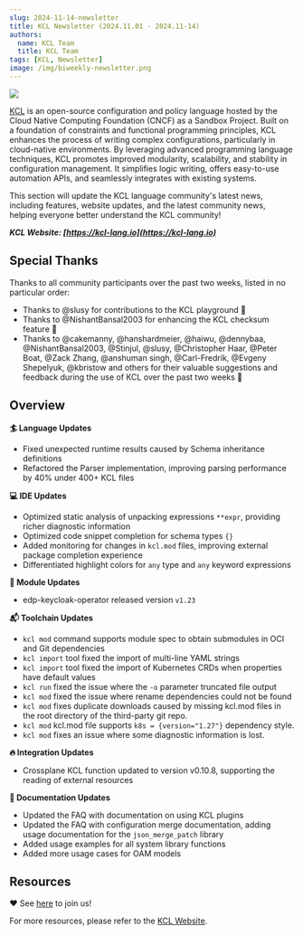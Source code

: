 ```yaml
---
slug: 2024-11-14-newsletter
title: KCL Newsletter (2024.11.01 - 2024.11-14)
authors:
  name: KCL Team
  title: KCL Team
tags: [KCL, Newsletter]
image: /img/biweekly-newsletter.png
---
```


![](/img/biweekly-newsletter.png)

[KCL](https://github.com/kcl-lang/kcl) is an open-source configuration and policy language hosted by the Cloud Native Computing Foundation (CNCF) as a Sandbox Project. Built on a foundation of constraints and functional programming principles, KCL enhances the process of writing complex configurations, particularly in cloud-native environments. By leveraging advanced programming language techniques, KCL promotes improved modularity, scalability, and stability in configuration management. It simplifies logic writing, offers easy-to-use automation APIs, and seamlessly integrates with existing systems.

This section will update the KCL language community's latest news, including features, website updates, and the latest community news, helping everyone better understand the KCL community!

**_KCL Website: [https://kcl-lang.io](https://kcl-lang.io)_**

## Special Thanks

Thanks to all community participants over the past two weeks, listed in no particular order:

- Thanks to @slusy for contributions to the KCL playground 🙌
- Thanks to @NishantBansal2003 for enhancing the KCL checksum feature 🙌
- Thanks to @cakemanny, @hanshardmeier, @haiwu, @dennybaa, @NishantBansal2003, @Stinjul, @slusy, @Christopher Haar, @Peter Boat, @Zack Zhang, @anshuman singh, @Carl-Fredrik, @Evgeny Shepelyuk, @kbristow and others for their valuable suggestions and feedback during the use of KCL over the past two weeks 🙌

## Overview

**🏄 Language Updates**

- Fixed unexpected runtime results caused by Schema inheritance definitions
- Refactored the Parser implementation, improving parsing performance by 40% under 400+ KCL files

**💻 IDE Updates**

- Optimized static analysis of unpacking expressions `**expr`, providing richer diagnostic information
- Optimized code snippet completion for schema types `{}` 
- Added monitoring for changes in `kcl.mod` files, improving external package completion experience
- Differentiated highlight colors for `any` type and `any` keyword expressions

**📖 Module Updates**

- edp-keycloak-operator released version `v1.23`

**📬️ Toolchain Updates**

- `kcl mod` command supports module spec to obtain submodules in OCI and Git dependencies
- `kcl import` tool fixed the import of multi-line YAML strings
- `kcl import` tool fixed the import of Kubernetes CRDs when properties have default values
- `kcl run` fixed the issue where the `-o` parameter truncated file output
- `kcl mod` fixed the issue where rename dependencies could not be found
- `kcl mod` fixes duplicate downloads caused by missing kcl.mod files in the root directory of the third-party git repo.
- `kcl mod` kcl.mod file supports `k8s = {version="1.27"}` dependency style.
- `kcl mod` fixes an issue where some diagnostic information is lost.

**🔥 Integration Updates**

- Crossplane KCL function updated to version v0.10.8, supporting the reading of external resources

**📖 Documentation Updates**

- Updated the FAQ with documentation on using KCL plugins
- Updated the FAQ with configuration merge documentation, adding usage documentation for the `json_merge_patch` library
- Added usage examples for all system library functions
- Added more usage cases for OAM models

## Resources

❤️ See [here](https://github.com/kcl-lang/community) to join us!

For more resources, please refer to the [KCL Website](https://kcl-lang.io/).
